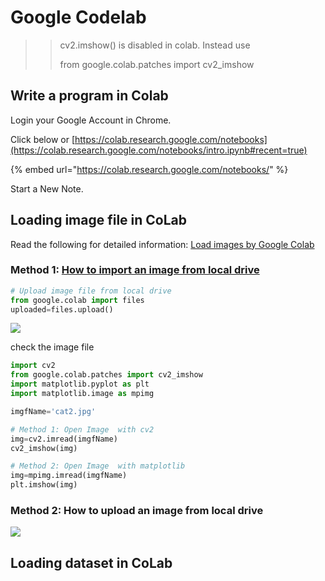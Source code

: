 # Google Codelab

> > cv2.imshow() is disabled in colab. Instead use
> >
> > from google.colab.patches import cv2\_imshow

## Write a program in Colab

Login your Google Account in Chrome.

Click below or [https://colab.research.google.com/notebooks](https://colab.research.google.com/notebooks/intro.ipynb#recent=true)

{% embed url="https://colab.research.google.com/notebooks/" %}

Start a New Note.

## Loading image file in CoLab

Read the following for detailed information: [Load images by Google Colab](https://colab.research.google.com/github/tensorflow/docs/blob/master/site/en/tutorials/load\_data/images.ipynb)

### Method 1: [How to import an image from local drive](https://medium.com/@rk.sarthak01/how-to-import-files-images-in-google-colab-from-your-local-system-46a801b1e568)

```python
# Upload image file from local drive
from google.colab import files
uploaded=files.upload()
```

![](<../../images/image (244).png>)

check the image file

```python
import cv2
from google.colab.patches import cv2_imshow  
import matplotlib.pyplot as plt
import matplotlib.image as mpimg

imgfName='cat2.jpg'

# Method 1: Open Image  with cv2
img=cv2.imread(imgfName)
cv2_imshow(img)

# Method 2: Open Image  with matplotlib
img=mpimg.imread(imgfName)
plt.imshow(img)
```

### Method 2: How to upload an image from local drive

![](<../../.gitbook/assets/image (240).png>)

## Loading dataset in CoLab
